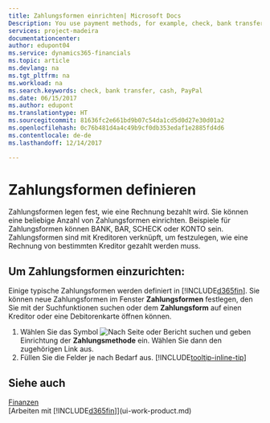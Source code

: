 ```yaml
---
title: Zahlungsformen einrichten| Microsoft Docs
Description: You use payment methods, for example, check, bank transfer, cash, or PayPal, to define how an invoice will be paid.
services: project-madeira
documentationcenter: 
author: edupont04
ms.service: dynamics365-financials
ms.topic: article
ms.devlang: na
ms.tgt_pltfrm: na
ms.workload: na
ms.search.keywords: check, bank transfer, cash, PayPal
ms.date: 06/15/2017
ms.author: edupont
ms.translationtype: HT
ms.sourcegitcommit: 81636fc2e661bd9b07c54da1cd5d0d27e30d01a2
ms.openlocfilehash: 0c76b481d4a4c49b9cf0db353edaf1e2885fd4d6
ms.contentlocale: de-de
ms.lasthandoff: 12/14/2017

---
```

# <a name="defining-payment-methods"></a>Zahlungsformen definieren
Zahlungsformen legen fest, wie eine Rechnung bezahlt wird. Sie können eine beliebige Anzahl von Zahlungsformen einrichten. Beispiele für Zahlungsformen können BANK, BAR, SCHECK oder KONTO sein.
Zahlungsformen sind mit Kreditoren verknüpft, um festzulegen, wie eine Rechnung von bestimmten Kreditor gezahlt werden muss.

## <a name="to-set-up-a-payment-methods"></a>Um Zahlungsformen einzurichten:
Einige typische Zahlungsformen werden definiert in [!INCLUDE[d365fin](includes/d365fin_md.md)]. Sie können neue Zahlungsformen im Fenster **Zahlungsformen** festlegen, den Sie mit der Suchfunktionen suchen oder dem **Zahlungsform** auf einen Kreditor oder eine Debitorenkarte öffnen können.
1. Wählen Sie das Symbol ![Nach Seite oder Bericht suchen](media/ui-search/search_small.png "Nach Seite oder Bericht suchen") und geben Einrichtung der **Zahlungsmethode** ein. Wählen Sie dann den zugehörigen Link aus.
2. Füllen Sie die Felder je nach Bedarf aus. [!INCLUDE[tooltip-inline-tip](includes/tooltip-inline-tip_md.md)]

## <a name="see-also"></a>Siehe auch
[Finanzen](finance.md)  
[Arbeiten mit [!INCLUDE[d365fin](includes/d365fin_md.md)]](ui-work-product.md)  

